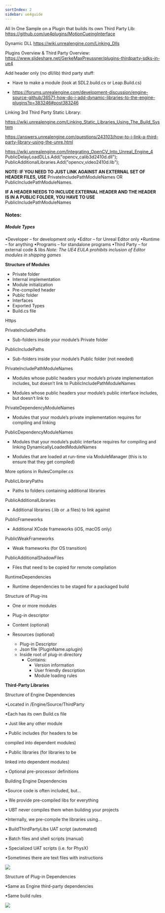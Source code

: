 ```yaml
---
sortIndex: 2
sidebar: ue4guide
---
```


All In One Sample on a Plugin that builds its own Third Party Lib:
<https://github.com/ue4plugins/MotionCueingInterface>

Dynamic DLL
<https://wiki.unrealengine.com/Linking_Dlls>

Plugins Overview & Third Party Overview:
<https://www.slideshare.net/GerkeMaxPreussner/plugins-thirdparty-sdks-in-ue4>

Add header only (no dll/lib) third party stuff:

- Have to make a module (look at SDL2.build.cs or Leap.Build.cs)

- <https://forums.unrealengine.com/development-discussion/engine-source-github/36571-how-do-i-add-dynamic-libraries-to-the-engine-plugins?p=383246#post383246>

Linking 3rd Third Party Static Library:

<https://wiki.unrealengine.com/Linking_Static_Libraries_Using_The_Build_System>

<https://answers.unrealengine.com/questions/243103/how-to-i-link-a-third-party-library-using-the-unre.html>

<https://wiki.unrealengine.com/Integrating_OpenCV_Into_Unreal_Engine_4>
PublicDelayLoadDLLs.Add("opencv_calib3d2410d.dll");
PublicAdditionalLibraries.Add("opencv_video2410d.lib");

**NOTE: IF YOU NEED TO JUST LINK AGAINST AN EXTERNAL SET OF HEADER FILES, USE** PrivateIncludePathModuleNames OR PublicIncludePathModuleNames.

**IF A HEADER NEEDS TO INCLUDE EXTERNAL HEADER AND THE HEADER IS IN A PUBLIC FOLDER, YOU HAVE TO USE** PublicIncludePathModuleNames

### Notes:

##### Module Types

•Developer – for development only
•Editor – for Unreal Editor only
•Runtime – for anything
•Programs – for standalone programs
•Third Party – for external code & libs
*Note: The UE4 EULA prohibits inclusion of Editor modules in shipping games*

**Structure of Modules**

- Private folder
- Internal implementation
- Module initialization
- Pre-compiled header
- Public folder
- Interfaces
- Exported Types
- Build.cs file

Https

PrivateIncludePaths

- Sub-folders inside your module’s Private folder

PublicIncludePaths

- Sub-folders inside your module’s Public folder (not needed)

PrivateIncludePathModuleNames

- Modules whose public headers your module’s private implementation includes, but doesn’t link to PublicIncludePathModuleNames

- Modules whose public headers your module’s public interface includes, but doesn’t link to

PrivateDependencyModuleNames

- Modules that your module’s private implementation requires for compiling and linking

PublicDependencyModuleNames

- Modules that your module’s public interface requires for compiling and linking DynamicallyLoadedModuleNames


- Modules that are loaded at run-time via ModuleManager (this is to ensure that they get compiled)

More options in RulesCompiler.cs

PublicLibraryPaths

- Paths to folders containing additional libraries

PublicAdditionalLibraries

- Additional libraries (.lib or .a files) to link against

PublicFrameworks

- Additional XCode frameworks (iOS, macOS only)

PublicWeakFrameworks

- Weak frameworks (for OS transition)

PublicAdditionalShadowFiles

- Files that need to be copied for remote compilation

RuntimeDependencies

- Runtime dependencies to be staged for a packaged build

Structure of Plug-ins

- One or more modules


- Plug-in descriptor


- Content (optional)


- Resources (optional)
  - Plug-in Descriptor
  - Json file {PluginName.uplugin}
  - Inside root of plug-in directory
    - Contains:
      - Version information
      - User friendly description
      - Module loading rules

**Third-Party Libraries**

Structure of Engine Dependencies

•Located in /Engine/Source/ThirdParty

•Each has its own Build.cs file

 • Just like any other module

 • Public includes (for headers to be

 compiled into dependent modules)

 • Public libraries (for libraries to be

 linked into dependent modules)

 • Optional pre-processor definitions

Building Engine Dependencies

•Source code is often included, but…

• We provide pre-compiled libs for everything

• UBT never compiles them when building your projects

•Internally, we pre-compile the libraries using…

 • BuildThirdPartyLibs UAT script (automated)

 • Batch files and shell scripts (manual)

 • Specialized UAT scripts (i.e. for PhysX)

•Sometimes there are text files with instructions

![](../../assets/PluginsModules-Linking.png)

Structure of Plug-in Dependencies

 •Same as Engine third-party dependencies

 •Same build rules

![](../../assets/PluginsModules-plugindepend.png)
